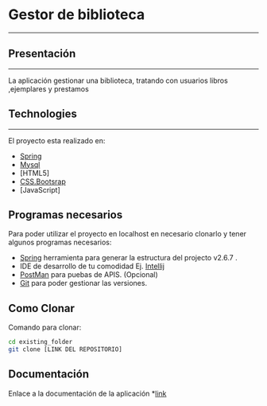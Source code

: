 # Gestor de biblioteca
***

## Presentación
***
La aplicación gestionar una biblioteca, tratando con usuarios libros ,ejemplares y prestamos

## Technologies
***
El proyecto esta realizado en:
* [Spring](https://spring.io/)
* [Mysql](https://www.mysql.com/)
* [HTML5]
* [CSS.Bootsrap](https://getbootstrap.com/)
* [JavaScript]


## Programas necesarios

Para poder utilizar el proyecto en localhost en necesario clonarlo y tener algunos programas necesarios:

- [Spring](https://spring.io/tools) herramienta para generar la estructura del projecto v2.6.7 .
- IDE de desarrollo de tu comodidad Ej. [Intellij](https://www.jetbrains.com/es-es/idea/)
- [PostMan](https://www.postman.com/downloads/) para puebas de APIS. (Opcional)
- [Git](https://git-scm.com/downloads) para poder gestionar las versiones.

## Como Clonar

Comando para clonar:

```bash
cd existing_folder
git clone [LINK DEL REPOSITORIO]
```

## Documentación

Enlace a la documentación de la aplicación *[link](https://github.com/oasrcode/Restapi_Gestor_de_Biblioteca_SpringBoot/blob/master/Documentacion.pdf)
